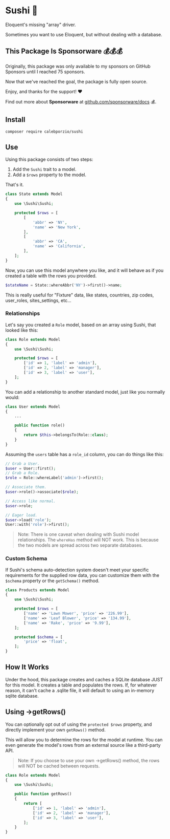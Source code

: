 # Sushi 🍣
Eloquent's missing "array" driver.

Sometimes you want to use Eloquent, but without dealing with a database.

## This Package Is Sponsorware 💰💰💰
Originally, this package was only available to my sponsors on GitHub Sponsors until I reached 75 sponsors.

Now that we've reached the goal, the package is fully open source.

Enjoy, and thanks for the support! ❤️

Find out more about **Sponsorware** at [github.com/sponsorware/docs](https://github.com/sponsorware/docs) 💰.

## Install
```
composer require calebporzio/sushi
```

## Use

Using this package consists of two steps:
1. Add the `Sushi` trait to a model.
2. Add a `$rows` property to the model.

That's it.

```php
class State extends Model
{
    use \Sushi\Sushi;

    protected $rows = [
        [
            'abbr' => 'NY',
            'name' => 'New York',
        ],
        [
            'abbr' => 'CA',
            'name' => 'California',
        ],
    ];
}
```

Now, you can use this model anywhere you like, and it will behave as if you created a table with the rows you provided.
```php
$stateName = State::whereAbbr('NY')->first()->name;
```

This is really useful for "Fixture" data, like states, countries, zip codes, user_roles, sites_settings, etc...

### Relationships
Let's say you created a `Role` model, based on an array using Sushi, that looked like this:
```php
class Role extends Model
{
    use \Sushi\Sushi;

    protected $rows = [
        ['id' => 1, 'label' => 'admin'],
        ['id' => 2, 'label' => 'manager'],
        ['id' => 3, 'label' => 'user'],
    ];
}
```

You can add a relationship to another standard model, just like you normally would:
```php
class User extends Model
{
    ...

    public function role()
    {
        return $this->belongsTo(Role::class);
    }
}
```

Assuming the `users` table has a `role_id` column, you can do things like this:
```php
// Grab a User.
$user = User::first();
// Grab a Role.
$role = Role::whereLabel('admin')->first();

// Associate them.
$user->role()->associate($role);

// Access like normal.
$user->role;

// Eager load.
$user->load('role');
User::with('role')->first();
```

> Note: There is one caveat when dealing with Sushi model relationships. The `whereHas` method will NOT work. This is because the two models are spread across two separate databases.

### Custom Schema
If Sushi's schema auto-detection system doesn't meet your specific requirements for the supplied row data, you can customize them with the `$schema` property or the `getSchema()` method.

```php
class Products extends Model
{
    use \Sushi\Sushi;

    protected $rows = [
        ['name' => 'Lawn Mower', 'price' => '226.99'],
        ['name' => 'Leaf Blower', 'price' => '134.99'],
        ['name' => 'Rake', 'price' => '9.99'],
    ];

    protected $schema = [
        'price' => 'float',
    ];
}
```

## How It Works
Under the hood, this package creates and caches a SQLite database JUST for this model. It creates a table and populates the rows. If, for whatever reason, it can't cache a .sqlite file, it will default to using an in-memory sqlite database.

## Using ->getRows()
You can optionally opt out of using the `protected $rows` property, and directly implement your own `getRows()` method.

This will allow you to determine the rows for the model at runtime. You can even generate the model's rows from an external source like a third-party API.

> Note: If you choose to use your own ->getRows() method, the rows will NOT be cached between requests.

```php
class Role extends Model
{
    use \Sushi\Sushi;

    public function getRows()
    {
        return [
            ['id' => 1, 'label' => 'admin'],
            ['id' => 2, 'label' => 'manager'],
            ['id' => 3, 'label' => 'user'],
        ];
    }
}
```
